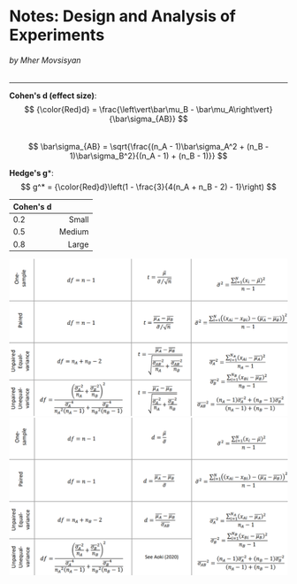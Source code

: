 # Notes: Design and Analysis of Experiments
###### by Mher Movsisyan
---

**Cohen's d (effect size)**:  
$$ {\color{Red}d} = \frac{\left\vert\bar\mu_B - \bar\mu_A\right\vert}{\bar\sigma_{AB}} $$  
$$ \bar\sigma_{AB} = \sqrt{\frac{(n_A - 1)\bar\sigma_A^2 + (n_B - 1)\bar\sigma_B^2}{(n_A - 1) + (n_B - 1)}} $$  
  
**Hedge's g***:  
$$ g^* = {\color{Red}d}\left(1 - \frac{3}{4(n_A + n_B - 2) - 1}\right) $$


| Cohen's d |  |  
|:----------|-:|  
| 0.2 | Small  |  
| 0.5 | Medium |  
| 0.8 | Large  |  

![](https://github.com/MovsisyanM/sandbox/blob/main/ExperimentDesign/resources/tb1.png?raw=true)
![](https://github.com/MovsisyanM/sandbox/blob/main/ExperimentDesign/resources/tb2.png?raw=true)